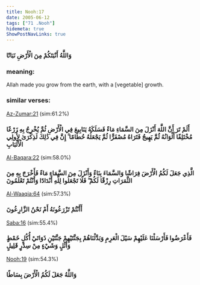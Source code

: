```yaml
---
title: Nooh:17
date: 2005-06-12
tags: ["71 .Nooh"]
hidemeta: true 
ShowPostNavLinks: true 
---
```

### وَاللَّهُ أَنْبَتَكُمْ مِنَ الْأَرْضِ نَبَاتًا
### meaning: 
Allah made you grow from the earth, with a [vegetable] growth.
### similar verses: 

[Az-Zumar:21](/39/21) (sim:61.2%)

### أَلَمْ تَرَ أَنَّ اللَّهَ أَنْزَلَ مِنَ السَّمَاءِ مَاءً فَسَلَكَهُ يَنَابِيعَ فِي الْأَرْضِ ثُمَّ يُخْرِجُ بِهِ زَرْعًا مُخْتَلِفًا أَلْوَانُهُ ثُمَّ يَهِيجُ فَتَرَاهُ مُصْفَرًّا ثُمَّ يَجْعَلُهُ حُطَامًا ۚ إِنَّ فِي ذَٰلِكَ لَذِكْرَىٰ لِأُولِي الْأَلْبَابِ

[Al-Baqara:22](/2/22) (sim:58.0%)

### الَّذِي جَعَلَ لَكُمُ الْأَرْضَ فِرَاشًا وَالسَّمَاءَ بِنَاءً وَأَنْزَلَ مِنَ السَّمَاءِ مَاءً فَأَخْرَجَ بِهِ مِنَ الثَّمَرَاتِ رِزْقًا لَكُمْ ۖ فَلَا تَجْعَلُوا لِلَّهِ أَنْدَادًا وَأَنْتُمْ تَعْلَمُونَ

[Al-Waaqia:64](/56/64) (sim:57.3%)

### أَأَنْتُمْ تَزْرَعُونَهُ أَمْ نَحْنُ الزَّارِعُونَ

[Saba:16](/34/16) (sim:55.4%)

### فَأَعْرَضُوا فَأَرْسَلْنَا عَلَيْهِمْ سَيْلَ الْعَرِمِ وَبَدَّلْنَاهُمْ بِجَنَّتَيْهِمْ جَنَّتَيْنِ ذَوَاتَيْ أُكُلٍ خَمْطٍ وَأَثْلٍ وَشَيْءٍ مِنْ سِدْرٍ قَلِيلٍ

[Nooh:19](/71/19) (sim:54.3%)

### وَاللَّهُ جَعَلَ لَكُمُ الْأَرْضَ بِسَاطًا
